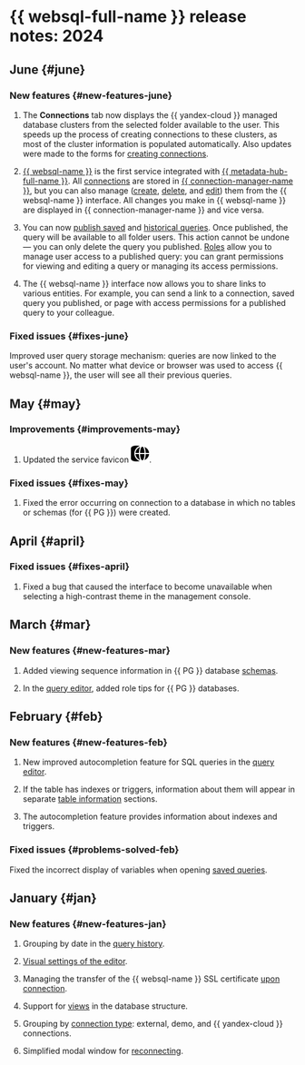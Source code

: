 # {{ websql-full-name }} release notes: 2024

## June {#june}

### New features {#new-features-june}

1. The **Connections** tab now displays the {{ yandex-cloud }} managed database clusters from the selected folder available to the user. This speeds up the process of creating connections to these clusters, as most of the cluster information is populated automatically. Also updates were made to the forms for [creating connections](../operations/create-connection.md).

1. [{{ websql-name }}](/services/websql) is the first service integrated with [{{ metadata-hub-full-name }}](../../metadata-hub/index.yaml). All [connections](../concepts/index.md#connection) are stored in [{{ connection-manager-name }}](../../metadata-hub/concepts/connection-manager.md), but you can also manage ([create](../operations/create-connection.md), [delete](../operations/connect.md#delete-connection), and [edit](../operations/connect.md#change-connection-settings)) them from the {{ websql-name }} interface. All changes you make in {{ websql-name }} are displayed in {{ connection-manager-name }} and vice versa.

1. You can now [publish saved](../operations/templates.md#publish-query) and [historical queries](../operations/history.md#publish-query). Once published, the query will be available to all folder users. This action cannot be undone — you can only delete the query you published. [Roles](../security/index.md#roles-list) allow you to manage user access to a published query: you can grant permissions for viewing and editing a query or managing its access permissions.

1. The {{ websql-name }} interface now allows you to share links to various entities. For example, you can send a link to a connection, saved query you published, or page with access permissions for a published query to your colleague.

### Fixed issues {#fixes-june}

Improved user query storage mechanism: queries are now linked to the user's account. No matter what device or browser was used to access {{ websql-name }}, the user will see all their previous queries.

## May {#may}

### Improvements {#improvements-may}

1. Updated the service favicon ![](../../_assets/websql/favicon.svg).

### Fixed issues {#fixes-may}

1. Fixed the error occurring on connection to a database in which no tables or schemas (for {{ PG }}) were created.

## April {#april}

### Fixed issues {#fixes-april}

1. Fixed a bug that caused the interface to become unavailable when selecting a high-contrast theme in the management console.

## March {#mar}

### New features {#new-features-mar}

1. Added viewing sequence information in {{ PG }} database [schemas](../operations/view-db-objects-info.md#view-schema).

1. In the [query editor](../operations/query-executor.md), added role tips for {{ PG }} databases.

## February {#feb}

### New features {#new-features-feb}

1. New improved autocompletion feature for SQL queries in the [query editor](../operations/query-executor.md).

1. If the table has indexes or triggers, information about them will appear in separate [table information](../operations/view-db-objects-info.md#view-table) sections.

1. The autocompletion feature provides information about indexes and triggers.

### Fixed issues {#problems-solved-feb}

Fixed the incorrect display of variables when opening [saved queries](../operations/history.md).

## January {#jan}

### New features {#new-features-jan}

1. Grouping by date in the [query history](../operations/history.md).

1. [Visual settings of the editor](../operations/query-executor.md#sql-editor-settings).

1. Managing the transfer of the {{ websql-name }} SSL certificate [upon connection](../operations/create-connection.md#connect-db).

1. Support for [views](../operations/view-db-objects-info.md#view-view) in the database structure.

1. Grouping by [connection type](../concepts/index.md#connection): external, demo, and {{ yandex-cloud }} connections.

1. Simplified modal window for [reconnecting](../operations/connect.md#update-connection).
